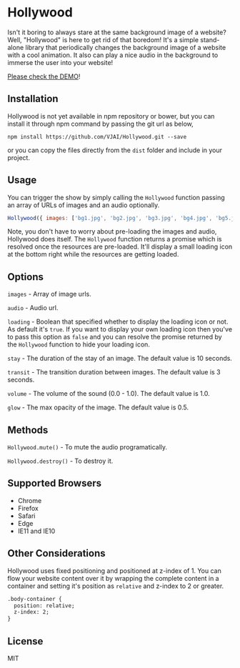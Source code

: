 # Hollywood

Isn't it boring to always stare at the same background image of a website? Well, "Hollywood" is here to get rid of that boredom! It's a simple stand-alone library that periodically changes the background image of a website with a cool animation. It also can play a nice audio in the background to immerse the user into your website!

[Please check the DEMO](http://prideparrot.com/demos/hollywood/index.html)!

## Installation

Hollywood is not yet available in npm repository or bower, but you can install it through npm command by passing the git url as below,

```
npm install https://github.com/VJAI/Hollywood.git --save
```

or you can copy the files directly from the `dist` folder and include in your project.

## Usage

You can trigger the show by simply calling the `Hollywood` function passing an array of URLs of images and an audio optionally.

```javascript
Hollywood({ images: ['bg1.jpg', 'bg2.jpg', 'bg3.jpg', 'bg4.jpg', 'bg5.jpg'], audio: 'audio.mp3' });
```

Note, you don't have to worry about pre-loading the images and audio, Hollywood does itself. The `Hollywood` function returns a promise which is resolved once the resources are pre-loaded. It'll display a small loading icon at the bottom right while the resources are getting loaded. 

## Options

`images` - Array of image urls.

`audio` - Audio url.

`loading` - Boolean that specified whether to display the loading icon or not. As default it's `true`. If you want to display your own loading icon then you've to pass this option as `false` and you can resolve the promise returned by the `Hollywood` function to hide your loading icon.

`stay` - The duration of the stay of an image. The default value is 10 seconds.

`transit` - The transition duration between images. The default value is 3 seconds.

`volume` - The volume of the sound (0.0 - 1.0). The default value is 1.0.

`glow` - The max opacity of the image. The default value is 0.5.

## Methods

`Hollywood.mute()` - To mute the audio programatically.

`Hollywood.destroy()` - To destroy it.

## Supported Browsers

* Chrome
* Firefox
* Safari
* Edge
* IE11 and IE10

## Other Considerations

Hollywood uses fixed positioning and positioned at z-index of 1. You can flow your website content over it by wrapping the complete content in a container and setting it's position as `relative` and z-index to 2 or greater.

```html
.body-container {
  position: relative;
  z-index: 2;
}
```

## License

MIT
